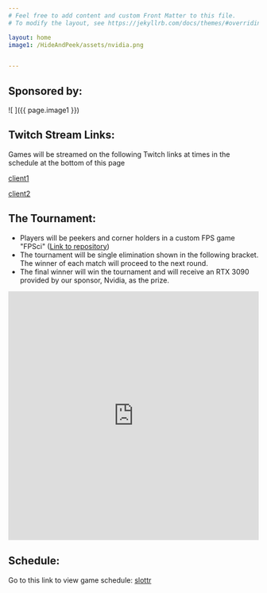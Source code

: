```yaml
---
# Feel free to add content and custom Front Matter to this file.
# To modify the layout, see https://jekyllrb.com/docs/themes/#overriding-theme-defaults

layout: home
image1: /HideAndPeek/assets/nvidia.png


---
```


## Sponsored by:

![ ]({{ page.image1 }})

## Twitch Stream Links:

Games will be streamed on the following Twitch links at times in the schedule at the bottom of this page

[client1](https://www.twitch.tv/fpsci_client_1)

[client2](https://www.twitch.tv/fpsci_client_2)

## The Tournament:

- Players will be peekers and corner holders in a custom FPS game "FPSci" ([Link to repository](https://github.com/NVlabs/FPSci))
- The tournament will be single elimination shown in the following bracket. The winner of each match will proceed to the next round.
- The final winner will win the tournament and will receive an RTX 3090 provided by our sponsor, Nvidia, as the prize.
<iframe src="https://challonge.com/q7xbgskb/module" width="100%" height="500" frameborder="0" scrolling="auto" allowtransparency="true"></iframe>

## Schedule:

Go to this link to view game schedule: [slottr](https://www.slottr.com/sheets/18274644)

